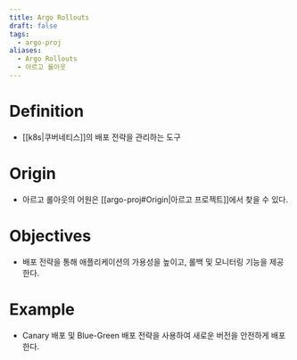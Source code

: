 ```yaml
---
title: Argo Rollouts
draft: false
tags:
  - argo-proj
aliases:
  - Argo Rollouts
  - 아르고 롤아웃
---
```

# Definition
- [[k8s|쿠버네티스]]의 배포 전략을 관리하는 도구


# Origin
- 아르고 롤아웃의 어원은 [[argo-proj#Origin|아르고 프로젝트]]에서 찾을 수 있다.


# Objectives
- 배포 전략을 통해 애플리케이션의 가용성을 높이고, 롤백 및 모니터링 기능을 제공한다.


# Example
- Canary 배포 및 Blue-Green 배포 전략을 사용하여 새로운 버전을 안전하게 배포한다.
